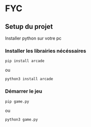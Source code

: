 # FYC

## Setup du projet

Installer python sur votre pc

### Installer les librairies nécéssaires

```
pip install arcade
```

ou

```
python3 install arcade
```

### Démarrer le jeu

```
pip game.py
```

ou

```
python3 game.py
```
